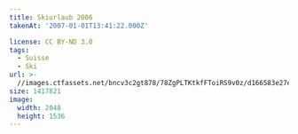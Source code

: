 ```yaml
---
title: Skiurlaub 2006
takenAt: '2007-01-01T13:41:22.000Z'

license: CC BY-ND 3.0
tags:
  - Suisse
  - Ski
url: >-
  //images.ctfassets.net/bncv3c2gt878/78ZgPLTKtkfFToiRS9v0z/d166583e27e40b551c73fdf230fcab76/skiurlaub-2006_4559647189_o
size: 1417821
image:
  width: 2048
  height: 1536
---
```

